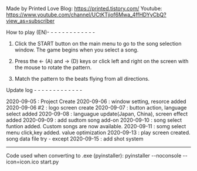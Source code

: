 Made by Printed Love
Blog: https://printed.tistory.com/
Youtube: https://www.youtube.com/channel/UCtKTjiof6Mwa_4ffHDYyCbQ?view_as=subscriber


How to play (EN)- - - - - - - - - - - - -

1. Click the START button on the main menu to go to the song selection window. The game begins when you select a song.

2. Press the ← (A) and → (D) keys or click left and right on the screen with the mouse to rotate the pattern. 

3. Match the pattern to the beats flying from all directions.




Update log - - - - - - - - - - - - - 

2020-09-05 : Project Create
2020-09-06 : window setting, resorce added
2020-09-06 #2 : logo screen create
2020-09-07 : button action, language select added
2020-09-08 : languague update(Japan, China), screen effect added
2020-09-09 : add sudtom song add-on
2020-09-10 : song select funtion added. Custom songs are now available.
2020-09-11 : somg select menu click,key added. value optimization
2020-09-13 : play screen created. song data file try - except
2020-09-15 : add shot system

- - - - - - - - - - - - - - - - - - -


Code used when converting to .exe (pyinstaller): pyinstaller --noconsole --icon=icon.ico start.py
